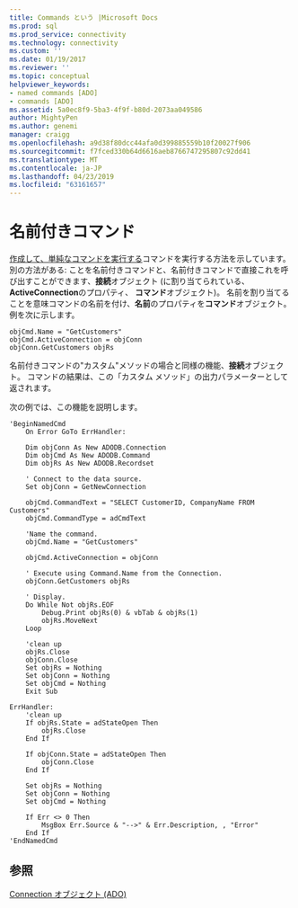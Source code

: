 ```yaml
---
title: Commands という |Microsoft Docs
ms.prod: sql
ms.prod_service: connectivity
ms.technology: connectivity
ms.custom: ''
ms.date: 01/19/2017
ms.reviewer: ''
ms.topic: conceptual
helpviewer_keywords:
- named commands [ADO]
- commands [ADO]
ms.assetid: 5a0ec8f9-5ba3-4f9f-b80d-2073aa049586
author: MightyPen
ms.author: genemi
manager: craigg
ms.openlocfilehash: a9d38f80dcc44afa0d399885559b10f20027f906
ms.sourcegitcommit: f7fced330b64d6616aeb8766747295807c92dd41
ms.translationtype: MT
ms.contentlocale: ja-JP
ms.lasthandoff: 04/23/2019
ms.locfileid: "63161657"
---
```

# <a name="named-commands"></a>名前付きコマンド
[作成して、単純なコマンドを実行する](../../../ado/guide/data/creating-and-executing-a-simple-command.md)コマンドを実行する方法を示しています。 別の方法がある: ことを名前付きコマンドと、名前付きコマンドで直接これを呼び出すことができます、**接続**オブジェクト (に割り当てられている、 **ActiveConnection**のプロパティ、 **コマンド**オブジェクト)。 名前を割り当てることを意味コマンドの名前を付け、**名前**のプロパティを**コマンド**オブジェクト。 例を次に示します。  
  
```  
objCmd.Name = "GetCustomers"  
objCmd.ActiveConnection = objConn  
objConn.GetCustomers objRs  
```  
  
 名前付きコマンドの"カスタム"メソッドの場合と同様の機能、**接続**オブジェクト。 コマンドの結果は、この「カスタム メソッド」の出力パラメーターとして返されます。  
  
 次の例では、この機能を説明します。  
  
```  
'BeginNamedCmd  
    On Error GoTo ErrHandler:  
  
    Dim objConn As New ADODB.Connection  
    Dim objCmd As New ADODB.Command  
    Dim objRs As New ADODB.Recordset  
  
    ' Connect to the data source.  
    Set objConn = GetNewConnection  
  
    objCmd.CommandText = "SELECT CustomerID, CompanyName FROM Customers"  
    objCmd.CommandType = adCmdText  
  
    'Name the command.  
    objCmd.Name = "GetCustomers"  
  
    objCmd.ActiveConnection = objConn  
  
    ' Execute using Command.Name from the Connection.  
    objConn.GetCustomers objRs  
  
    ' Display.  
    Do While Not objRs.EOF  
        Debug.Print objRs(0) & vbTab & objRs(1)  
        objRs.MoveNext  
    Loop  
  
    'clean up  
    objRs.Close  
    objConn.Close  
    Set objRs = Nothing  
    Set objConn = Nothing  
    Set objCmd = Nothing  
    Exit Sub  
  
ErrHandler:  
    'clean up  
    If objRs.State = adStateOpen Then  
        objRs.Close  
    End If  
  
    If objConn.State = adStateOpen Then  
        objConn.Close  
    End If  
  
    Set objRs = Nothing  
    Set objConn = Nothing  
    Set objCmd = Nothing  
  
    If Err <> 0 Then  
        MsgBox Err.Source & "-->" & Err.Description, , "Error"  
    End If  
'EndNamedCmd  
```  
  
## <a name="see-also"></a>参照  
 [Connection オブジェクト (ADO)](../../../ado/reference/ado-api/connection-object-ado.md)
